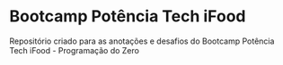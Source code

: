 # Bootcamp Potência Tech iFood
Repositório criado para as anotações e desafios do Bootcamp Potência Tech iFood - Programação do Zero
